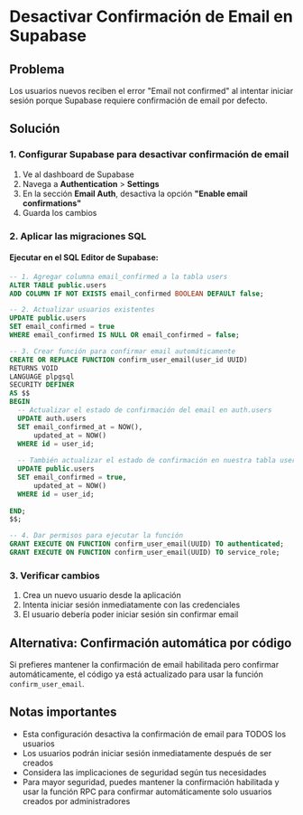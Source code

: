 # Desactivar Confirmación de Email en Supabase

## Problema
Los usuarios nuevos reciben el error "Email not confirmed" al intentar iniciar sesión porque Supabase requiere confirmación de email por defecto.

## Solución

### 1. Configurar Supabase para desactivar confirmación de email

1. Ve al dashboard de Supabase
2. Navega a **Authentication** > **Settings**
3. En la sección **Email Auth**, desactiva la opción **"Enable email confirmations"**
4. Guarda los cambios

### 2. Aplicar las migraciones SQL

#### Ejecutar en el SQL Editor de Supabase:

```sql
-- 1. Agregar columna email_confirmed a la tabla users
ALTER TABLE public.users 
ADD COLUMN IF NOT EXISTS email_confirmed BOOLEAN DEFAULT false;

-- 2. Actualizar usuarios existentes
UPDATE public.users 
SET email_confirmed = true 
WHERE email_confirmed IS NULL OR email_confirmed = false;

-- 3. Crear función para confirmar email automáticamente
CREATE OR REPLACE FUNCTION confirm_user_email(user_id UUID)
RETURNS VOID
LANGUAGE plpgsql
SECURITY DEFINER
AS $$
BEGIN
  -- Actualizar el estado de confirmación del email en auth.users
  UPDATE auth.users 
  SET email_confirmed_at = NOW(),
      updated_at = NOW()
  WHERE id = user_id;
  
  -- También actualizar el estado de confirmación en nuestra tabla users
  UPDATE public.users 
  SET email_confirmed = true,
      updated_at = NOW()
  WHERE id = user_id;
  
END;
$$;

-- 4. Dar permisos para ejecutar la función
GRANT EXECUTE ON FUNCTION confirm_user_email(UUID) TO authenticated;
GRANT EXECUTE ON FUNCTION confirm_user_email(UUID) TO service_role;
```

### 3. Verificar cambios

1. Crea un nuevo usuario desde la aplicación
2. Intenta iniciar sesión inmediatamente con las credenciales
3. El usuario debería poder iniciar sesión sin confirmar email

## Alternativa: Confirmación automática por código

Si prefieres mantener la confirmación de email habilitada pero confirmar automáticamente, el código ya está actualizado para usar la función `confirm_user_email`.

## Notas importantes

- Esta configuración desactiva la confirmación de email para TODOS los usuarios
- Los usuarios podrán iniciar sesión inmediatamente después de ser creados
- Considera las implicaciones de seguridad según tus necesidades
- Para mayor seguridad, puedes mantener la confirmación habilitada y usar la función RPC para confirmar automáticamente solo usuarios creados por administradores
